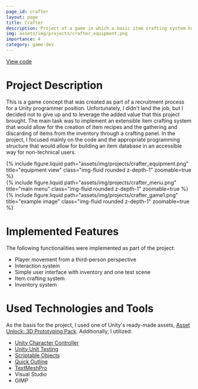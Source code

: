 ```yaml
---
page_id: crafter
layout: page
title: Crafter
description: Project of a game in which a basic item crafting system has been implemented in Unity
img: assets/img/projects/crafter_equipment.png
importance: 4
category: game-dev
---
```


<div class="links">
      <a href="https://github.com/Ziumper/CrafterTheGame" class="btn btn-amber btn-sm z-depth-0" role="button">View code <i class="fa-brands fa-github"></i></a>
</div>

# Project Description

This is a game concept that was created as part of a recruitment process for a Unity programmer position. Unfortunately, I didn't land the job, but I decided not to give up and to leverage the added value that this project brought. The main task was to implement an extensible item crafting system that would allow for the creation of item recipes and the gathering and discarding of items from the inventory through a crafting panel. In the project, I focused mainly on the code and the appropriate programming structure that would allow for building an item database in an accessible way for non-technical users.

<div class="row">
    <div class="col-sm mt-3 mt-md-0">
        {% include figure.liquid path="assets/img/projects/crafter_equipment.png" title="equipment view" class="img-fluid rounded z-depth-1" zoomable=true %}
    </div>
    <div class="col-sm mt-3 mt-md-0">
        {% include figure.liquid  path="assets/img/projects/crafter_menu.png" title="main menu" class="img-fluid rounded z-depth-1" zoomable=true %}
    </div>
    <div class="col-sm mt-3 mt-md-0">
        {% include figure.liquid path="assets/img/projects/crafter_game1.png" title="example image" class="img-fluid rounded z-depth-1" zoomable=true %}
    </div>
</div>

# Implemented Features

The following functionalities were implemented as part of the project:

- Player movement from a third-person perspective
- Interaction system
- Simple user interface with inventory and one test scene
- Item crafting system
- Inventory system

# Used Technologies and Tools

As the basis for the project, I used one of Unity's ready-made assets, [Asset Unlock: 3D Prototyping Pack](https://assetstore.unity.com/packages/essentials/tutorial-projects/asset-unlock-3d-prototyping-pack-183069#asset_quality). Additionally, I utilized:

- [Unity Character Controller](https://docs.unity3d.com/ScriptReference/CharacterController.html)
- [Unity Unit Testing](https://docs.unity3d.com/Packages/com.unity.test-framework@1.4/manual/index.html)
- [Scriptable Objects](https://docs.unity3d.com/Manual/class-ScriptableObject.html)
- [Quick Outline](https://assetstore.unity.com/packages/tools/particles-effects/quick-outline-115488)
- [TextMeshPro](https://docs.unity3d.com/Packages/com.unity.textmeshpro@4.0/manual/index.html)
- Visual Studio
- GIMP
